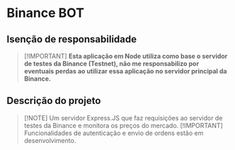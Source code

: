# Binance BOT

## Isenção de responsabilidade

>[!IMPORTANT] **Esta aplicação em Node utiliza como base o servidor de testes da Binance (Testnet), não me responsabilizo por eventuais perdas ao utilizar essa aplicação no servidor principal da Binance.**

## Descrição do projeto

>[!NOTE] Um servidor Express.JS que faz requisições ao servidor de testes da Binance e monitora os preços do mercado.
>[!IMPORTANT] Funcionalidades de autenticação e envio de ordens estão em desenvolvimento.
